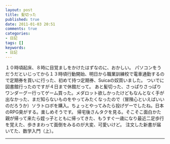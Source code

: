 ```yaml
---
layout: post
title: 髪切った
published: true
date: 2011-01-03 20:51
comments: true
categories:
- 日記
tags: []
keywords:
- 日記
---
```

１０時頃起床、８時に目覚ましをかけたはずなのに、おかしい。
パソコンをうだうだといじってから１３時頃行動開始、明日から職業訓練校で電車通勤するので定期券を買いに行った、初めて持つ定期券、Suicaの奴買いました。
ついでに図書館行ったのですが４日まで休館だって。
あと髪切った、さっぱりさっぱり
ワンダーグー行ってゲーム買った。メダロット欲しかったけどもなんとなく手が出なかった、まだ知らないものをやってみたくなったので（冒険心といえばいいのだろうか）ソラトロボを購入。ちょっとやってみたら投げゲーでしたね。日本のRPG臭がする。楽しめそうです。
帰宅後さんタクを見る。そこそこ面白かた
親が帰って来たら姪っ子とともに帰ってきた、もうすぐ一歳になり最近二足歩行を覚えた、歩きまわって面倒をみるのが大変、可愛いけど。
注文した新書が届いてた、数学入門（上）。

---

